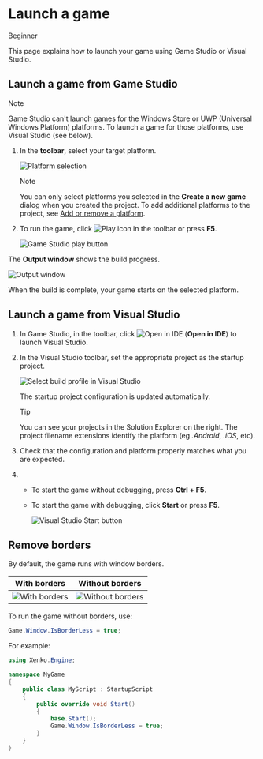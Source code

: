 # Launch a game

<span class="label label-doc-level">Beginner</span>

This page explains how to launch your game using Game Studio or Visual Studio.

## Launch a game from Game Studio

> [!Note]
> Game Studio can't launch games for the Windows Store or UWP (Universal Windows Platform) platforms. To launch a game for those platforms, use Visual Studio (see below).

  1. In the **toolbar**, select your target platform.

      ![Platform selection](media/launch-your-game-game-studio-profiles.png)

      > [!Note]
      > You can only select platforms you selected in the **Create a new game** dialog when you created the project. To add additional platforms to the project, see [Add or remove a platform](../platforms/add-or-remove-a-platform.md).

  2. To run the game, click ![Play icon](media/launch-your-game-play-icon.png) in the toolbar or press **F5**.

      ![Game Studio play button](media/game-studio-toolbar-build-button.png)

  The **Output window** shows the build progress. 

  ![Output window](media/output-window.png)

  When the build is complete, your game starts on the selected platform.

## Launch a game from Visual Studio

1. In Game Studio, in the toolbar, click ![Open in IDE](media/launch-your-game-ide-icon.png) (**Open in IDE**) to launch Visual Studio.

2. In the Visual Studio toolbar, set the appropriate project as the startup project.
         
	![Select build profile in Visual Studio](media/launch-your-game-visual-studio-profiles.png)
   
   The startup project configuration is updated automatically.
 
   > [!TIP]
   > You can see your projects in the Solution Explorer on the right. The project filename extensions identify the platform (eg *.Android*, *.iOS*, etc).

3. Check that the configuration and platform properly matches what you are expected.
  
4. * To start the game without debugging, press **Ctrl + F5**.
   
   * To start the game with debugging, click **Start** or press **F5**.

      ![Visual Studio Start button](media/visual-studio-start-button.png)

## Remove borders

By default, the game runs with window borders.

| With borders              | Without borders 
|---------------------------|-----------------
| ![With borders](media/with-borders.jpg)   | ![Without borders](media/without-borders.jpg) 

To run the game without borders, use:

```cs
Game.Window.IsBorderLess = true;
```

For example:

```cs
using Xenko.Engine;

namespace MyGame
{
    public class MyScript : StartupScript
    {
        public override void Start()
        {
            base.Start();
            Game.Window.IsBorderLess = true;
        }
    }
}
```